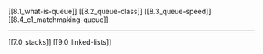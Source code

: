 [[8.1_what-is-queue]]
[[8.2_queue-class]]
[[8.3_queue-speed]]
[[8.4_c1_matchmaking-queue]]

---
[[7.0_stacks]]
[[9.0_linked-lists]]

